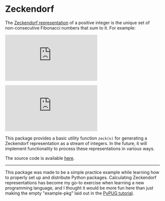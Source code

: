 # Zeckendorf

The [Zeckendorf representation](https://encyclopediaofmath.org/wiki/Zeckendorf_representation)
of a positive integer is the unique set of non-consecutive Fibonacci
numbers that sum to it. For example:

![12 = 8 + 3 + 1](https://latex.codecogs.com/svg.latex?12=8+3+1)

![75 = 55 + 13 + 5 + 2](https://latex.codecogs.com/svg.latex?75=55+13+5+2)

This package provides a basic utility function `zeck(n)` for generating
a Zeckendorf representation as a stream of integers. In the future, it
will implement functionality to process these representations in various
ways.

The source code is available [here](https://github.com/omaitzen/zeckendorf).

---

This package was made to be a simple practice example while learning how
to properly set up and distribute Python packages. Calculating
Zeckendorf representations has become my go-to exercise when learning a
new programming language, and I thought it would be more fun here than
just making the empty "example-pkg" laid out in the
[PyPUG tutorial](https://packaging.python.org/tutorials/packaging-projects/).
